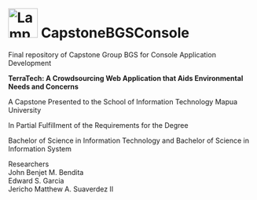 # <img src="https://upload.wikimedia.org/wikipedia/en/6/65/Map%C3%BAa_University_logo.png" alt="Lamp" width="60" height="60"> CapstoneBGSConsole
<p>Final repository of Capstone Group BGS for Console Application Development</p>

<b><p>TerraTech: A Crowdsourcing Web Application that Aids Environmental Needs and Concerns</p></b>
<p>A Capstone Presented to the School of Information Technology Mapua University</p>
<p>In Partial Fulfillment of the Requirements for the Degree</p>
<p>Bachelor of Science in Information Technology and Bachelor of Science in Information System</p>



Researchers<br />
John Benjet M. Bendita<br />
Edward S. Garcia<br />
Jericho Matthew A. Suaverdez II<br />
